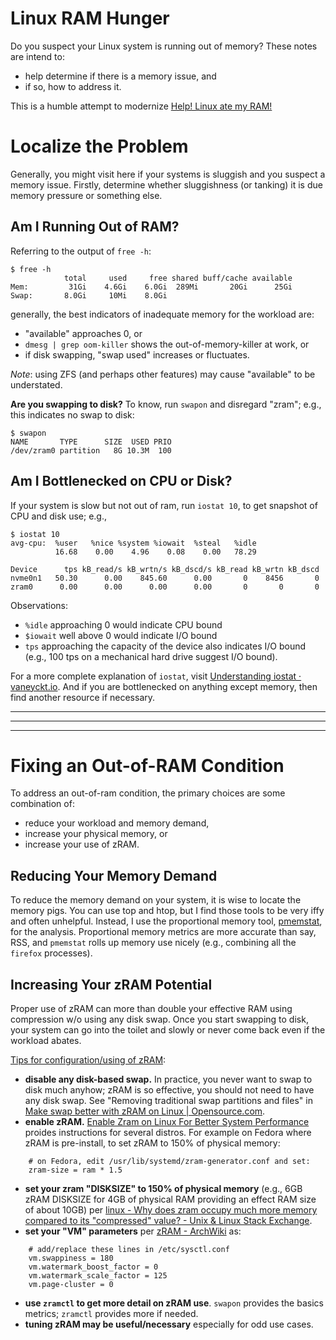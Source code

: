 # Linux RAM Hunger
Do you suspect your Linux system is running out of memory?  These notes are intend to:
* help determine if there is a memory issue, and
* if so, how to address it.

This is a humble attempt to modernize [Help! Linux ate my RAM!](https://www.linuxatemyram.com/)

# Localize the Problem
Generally, you might visit here if your systems is sluggish and you suspect a memory issue.
Firstly, determine whether sluggishness (or tanking) it is due memory pressure or something else.

## Am I Running Out of RAM?
Referring to the output of `free -h`:
```
$ free -h
            total     used     free shared buff/cache available
Mem:         31Gi    4.6Gi    6.0Gi  289Mi       20Gi      25Gi
Swap:       8.0Gi     10Mi    8.0Gi
```

generally, the best indicators of inadequate memory for the workload are:
* "available" approaches 0, or
* `dmesg | grep oom-killer` shows the out-of-memory-killer at work, or
* if disk swapping, "swap used" increases or fluctuates.

*Note*: using ZFS (and perhaps other features) may cause "available" to be understated.

**Are you swapping to disk?** To know, run `swapon` and disregard "zram"; e.g., this indicates no swap to disk:
```
$ swapon
NAME       TYPE      SIZE  USED PRIO
/dev/zram0 partition   8G 10.3M  100
```

## Am I Bottlenecked on CPU or Disk?
If your system is slow but not out of ram, run `iostat 10`, to get snapshot of CPU and disk use; e.g.,
```
$ iostat 10
avg-cpu:  %user   %nice %system %iowait  %steal   %idle
          16.68    0.00    4.96    0.08    0.00   78.29

Device      tps kB_read/s kB_wrtn/s kB_dscd/s kB_read kB_wrtn kB_dscd
nvme0n1   50.30      0.00    845.60      0.00       0    8456       0
zram0      0.00      0.00      0.00      0.00       0       0       0
```
Observations:
* `%idle` approaching 0 would indicate CPU bound
* `$iowait` well above 0 would indicate I/O bound
* `tps` approaching the capacity of the device also indicates I/O bound (e.g., 100 tps on a mechanical hard drive suggest I/O bound).

For a more complete explanation of `iostat`, visit [Understanding iostat · vaneyckt.io](https://vaneyckt.io/posts/understanding_iostat/). And if you are bottlenecked on anything except memory, then find another resource if necessary.

---
---
---

# Fixing an Out-of-RAM Condition
To address an out-of-ram condition, the primary choices are some combination of:
* reduce your workload and memory demand,
* increase your physical memory, or
* increase your use of zRAM.

## Reducing Your Memory Demand
To reduce the memory demand on your system, it is wise to locate the memory pigs.
You can use top and htop, but I find those tools to be very iffy and often unhelpful.
Instead, I use the proportional memory tool, [pmemstat](https://github.com/joedefen/pmemstat),
for the analysis. Proportional memory metrics are more accurate than say, RSS, and `pmemstat`
rolls up memory use nicely (e.g., combining all the `firefox` processes).

## Increasing Your zRAM Potential
Proper use of zRAM can more than double your effective RAM using compression w/o using any disk swap. Once you start swapping to disk, your system can go into the toilet and slowly or never come back even if the workload abates.

<u>Tips for configuration/using of zRAM</u>:
* **disable any disk-based swap.**  In practice, you never want to swap to disk much anyhow; zRAM is so effective, you should not need to have any disk swap. See "Removing traditional swap partitions and files" in [Make swap better with zRAM on Linux | Opensource.com](https://opensource.com/article/22/11/customize-zram-linux).
* **enable zRAM.**  [Enable Zram on Linux For Better System Performance](https://fosspost.org/enable-zram-on-linux-better-system-performance/) proides instructions for several distros.  For example on Fedora where zRAM is pre-install, to set zRAM to 150% of physical memory:
```
    # on Fedora, edit /usr/lib/systemd/zram-generator.conf and set:
    zram-size = ram * 1.5
```
* **set your zram "DISKSIZE" to 150% of physical memory** (e.g., 6GB zRAM DISKSIZE for 4GB of physical RAM providing an effect RAM size of about 10GB) per [linux - Why does zram occupy much more memory compared to its "compressed" value? - Unix & Linux Stack Exchange](https://unix.stackexchange.com/questions/594817/why-does-zram-occupy-much-more-memory-compared-to-its-compressed-value).
* **set your "VM" parameters** per [zRAM - ArchWiki](https://wiki.archlinux.org/title/Zram) as:
```
    # add/replace these lines in /etc/sysctl.conf
    vm.swappiness = 180
    vm.watermark_boost_factor = 0
    vm.watermark_scale_factor = 125
    vm.page-cluster = 0
```
* **use `zramctl` to get more detail on zRAM use**. `swapon` provides the basics metrics; `zramctl` provides more if needed.
* **tuning zRAM may be useful/necessary** especially for odd use cases.
